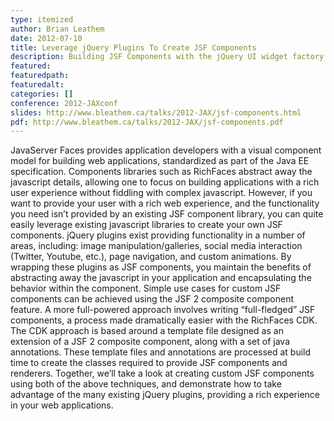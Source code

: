 ```yaml
---
type: itemized
author: Brian Leathem
date: 2012-07-10
title: Leverage jQuery Plugins To Create JSF Components
description: Building JSF Components with the jQuery UI widget factory
featured:
featuredpath:
featuredalt:
categories: []
conference: 2012-JAXconf
slides: http://www.bleathem.ca/talks/2012-JAX/jsf-components.html
pdf: http://www.bleathem.ca/talks/2012-JAX/jsf-components.pdf
---
```


JavaServer Faces provides application developers with a visual component model for building web applications, standardized as part of the Java EE specification. Components libraries such as RichFaces abstract away the javascript details, allowing one to focus on building applications with a rich user experience without fiddling with complex javascript. However, if you want to provide your user with a rich web experience, and the functionality you need isn’t provided by an existing JSF component library, you can quite easily leverage existing javascript libraries to create your own JSF components. jQuery plugins exist providing functionality in a number of areas, including: image manipulation/galleries, social media interaction (Twitter, Youtube, etc.), page navigation, and custom animations. By wrapping these plugins as JSF components, you maintain the benefits of abstracting away the javascript in your application and encapsulating the behavior within the component. Simple use cases for custom JSF components can be achieved using the JSF 2 composite component feature. A more full-powered approach involves writing “full-fledged” JSF components, a process made dramatically easier with the RichFaces CDK. The CDK approach is based around a template file designed as an extension of a JSF 2 composite component, along with a set of java annotations. These template files and annotations are processed at build time to create the classes required to provide JSF components and renderers. Together, we’ll take a look at creating custom JSF components using both of the above techniques, and demonstrate how to take advantage of the many existing jQuery plugins, providing a rich experience in your web applications.
